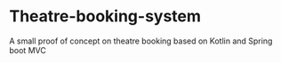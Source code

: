 # Theatre-booking-system
A small proof of concept on theatre booking based on Kotlin and Spring boot MVC
